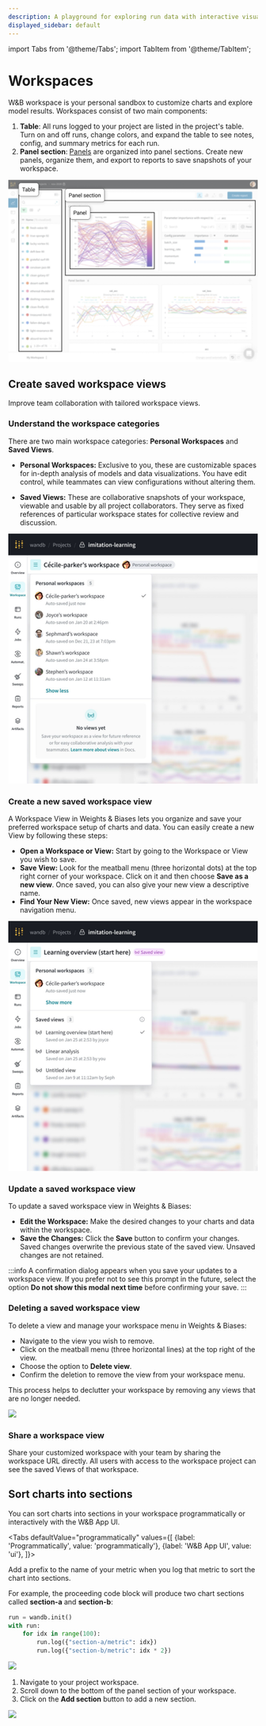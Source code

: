 ```yaml
---
description: A playground for exploring run data with interactive visualizations
displayed_sidebar: default
---
```

import Tabs from '@theme/Tabs';
import TabItem from '@theme/TabItem';

# Workspaces

W&B workspace is your personal sandbox to customize charts and explore model results. Workspaces consist of two main components: 

1. **Table**: All runs logged to your project are listed in the project's table. Turn on and off runs, change colors, and expand the table to see notes, config, and summary metrics for each run.
2. **Panel section**: [Panels](../features/panels/intro.md) are organized into panel sections. Create new panels, organize them, and export to reports to save snapshots of your workspace.

![](/images/app_ui/workspace_table_and_panels.png)


## Create saved workspace views
Improve team collaboration with tailored workspace views. 

### Understand the workspace categories
There are two main workspace categories: **Personal Workspaces** and **Saved Views**. 

* **Personal Workspaces:** Exclusive to you, these are customizable spaces for in-depth analysis of models and data visualizations. You have edit control, while teammates can view configurations without altering them.

* **Saved Views:** These are collaborative snapshots of your workspace, viewable and usable by all project collaborators. They serve as fixed references of particular workspace states for collective review and discussion.
 
 ![](/images/app_ui/Menu_No_views.jpg)

### Create a new saved workspace view
A Workspace View in Weights & Biases lets you organize and save your preferred workspace setup of charts and data. You can easily create a new View by following these steps:

* **Open a Workspace or View:** Start by going to the Workspace or View you wish to save.
* **Save View:** Look for the meatball menu (three horizontal dots) at the top right corner of your workspace. Click on it and then choose **Save as a new view**. Once saved, you can also give your new view a descriptive name.
* **Find Your New View:** Once saved, new views appear in the workspace navigation menu. 

 ![](/images/app_ui/Menu_Views.jpg)


### Update a saved workspace view 
To update a saved workspace view in Weights & Biases:

* **Edit the Workspace:** Make the desired changes to your charts and data within the workspace.
* **Save the Changes:** Click the **Save** button to confirm your changes. Saved changes overwrite the previous state of the saved view. Unsaved changes are not retained.

:::info
A confirmation  dialog appears when you save your updates to a workspace view. If you prefer not to see this prompt in the future, select the option **Do not show this modal next time** before confirming your save.
:::

### Deleting a saved workspace view
To delete a view and manage your workspace menu in Weights & Biases:

* Navigate to the view you wish to remove.
* Click on the meatball menu (three horizontal lines) at the top right of the view.
* Choose the option to **Delete view**.
* Confirm the deletion to remove the view from your workspace menu.

This process helps to declutter your workspace by removing any views that are no longer needed.

 ![](/images/app_ui/Deleting.gif)

### Share a workspace view
Share your customized workspace with your team by sharing the workspace URL directly. All users with access to the workspace project can see the saved Views of that workspace.


## Sort charts into sections

You can sort charts into sections in your workspace programmatically or interactively with the W&B App UI.

<Tabs
  defaultValue="programmatically"
  values={[
    {label: 'Programmatically', value: 'programmatically'},
    {label: 'W&B App UI', value: 'ui'},
  ]}>
  <TabItem value="programmatically">

Add a prefix to the name of your metric when you log that metric to sort the chart into sections.

For example, the proceeding code block will produce two chart sections called **section-a** and **section-b**:

```python
run = wandb.init()
with run:
    for idx in range(100):
        run.log({"section-a/metric": idx})
        run.log({"section-b/metric": idx * 2})
```
![](/images/app_ui/workspaces_bar1.png)

  </TabItem>
  <TabItem value="ui">

1. Navigate to your project workspace.
2. Scroll down to the bottom of the panel section of your workspace.
3. Click on the **Add section** button to add a new section.

![](/images/app_ui/add_section_app.png)

  </TabItem>
</Tabs>


